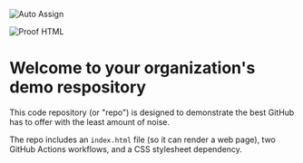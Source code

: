 ![Auto Assign](https://github.com/Wiggly-finger/demo-repository/actions/workflows/auto-assign.yml/badge.svg)

![Proof HTML](https://github.com/Wiggly-finger/demo-repository/actions/workflows/proof-html.yml/badge.svg)

# Welcome to your organization's demo respository
This code repository (or "repo") is designed to demonstrate the best GitHub has to offer with the least amount of noise.

The repo includes an `index.html` file (so it can render a web page), two GitHub Actions workflows, and a CSS stylesheet dependency.
